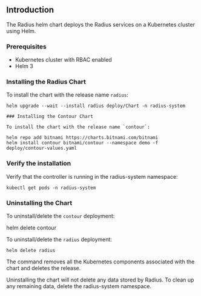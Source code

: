 ## Introduction

The Radius helm chart deploys the Radius services on a Kubernetes cluster using Helm.

### Prerequisites

- Kubernetes cluster with RBAC enabled
- Helm 3

### Installing the Radius Chart

To install the chart with the release name `radius`:

```console
helm upgrade --wait --install radius deploy/Chart -n radius-system

### Installing the Contour Chart

To install the chart with the release name `contour`:

helm repo add bitnami https://charts.bitnami.com/bitnami
helm install contour bitnami/contour --namespace demo -f deploy/contour-values.yaml
```

### Verify the installation

Verify that the controller is running in the radius-system namespace:

```
kubectl get pods -n radius-system
```

### Uninstalling the Chart

To uninstall/delete the `contour` deployment:

helm delete contour


To uninstall/delete the `radius` deployment:

```console
helm delete radius
```

The command removes all the Kubernetes components associated with the chart and deletes the release.

Uninstalling the chart will not delete any data stored by Radius. To clean up any remaining data, delete the radius-system namespace. 
